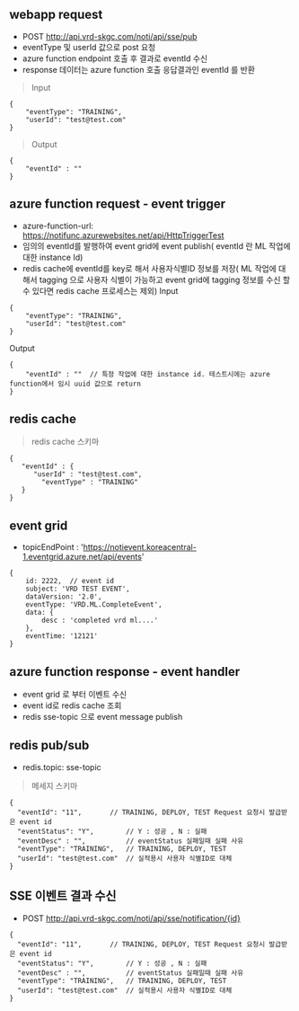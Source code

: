 ## webapp request 
-  POST http://api.vrd-skgc.com/noti/api/sse/pub
- eventType 및 userId 값으로 post 요청
- azure function endpoint 호출 후 결과로 eventId 수신
- response 데이터는 azure function 호출 응답결과인 eventId 를 반환
> Input
```
{
    "eventType": "TRAINING",
    "userId": "test@test.com"
}
```
> Output
```
{
    "eventId" : ""
}
```

## azure function request - event trigger
- azure-function-url: https://notifunc.azurewebsites.net/api/HttpTriggerTest 
- 임의의 eventId를 발행하여 event grid에 event publish( eventId 란 ML 작업에 대한 instance Id)
- redis cache에 eventId를 key로 해서 사용자식별ID 정보를 저장( ML 작업에 대해서 tagging 으로 사용자 식별이 가능하고 event grid에 tagging 정보를 수신 할 수 있다면 redis cache 프로세스는 제외)
Input
```
{
    "eventType": "TRAINING",
    "userId": "test@test.com"
}
```
Output
```
{
    "eventId" : ""  // 특정 작업에 대한 instance id. 테스트시에는 azure function에서 임시 uuid 값으로 return
}
```

## redis cache
> redis cache 스키마
```
{
   "eventId" : {
      "userId" : "test@test.com",
	    "eventType" : "TRAINING"
   }
}
```
## event grid
- topicEndPoint : 'https://notievent.koreacentral-1.eventgrid.azure.net/api/events'
```
{
    id: 2222,  // event id
    subject: 'VRD TEST EVENT',
    dataVersion: '2.0',
    eventType: 'VRD.ML.CompleteEvent',
    data: {
        desc : 'completed vrd ml....'
    },
    eventTime: '12121'
}
```

## azure function response - event handler
- event grid 로 부터 이벤트 수신
- event id로 redis cache 조회
- redis sse-topic 으로 event message publish

## redis pub/sub 
- redis.topic: sse-topic
> 메세지 스키마
```
{
  "eventId": "11",       // TRAINING, DEPLOY, TEST Request 요청시 발급받은 event id
  "eventStatus": "Y",        // Y : 성공 , N : 실패
  "eventDesc" : "",          // eventStatus 실패일때 실패 사유
  "eventType": "TRAINING",   // TRAINING, DEPLOY, TEST
  "userId": "test@test.com"  // 실적용시 사용자 식별ID로 대체
}
```
## SSE 이벤트 결과 수신
-  POST http://api.vrd-skgc.com/noti/api/sse/notification/{id}
  
```
{
  "eventId": "11",       // TRAINING, DEPLOY, TEST Request 요청시 발급받은 event id
  "eventStatus": "Y",        // Y : 성공 , N : 실패
  "eventDesc" : "",          // eventStatus 실패일때 실패 사유
  "eventType": "TRAINING",   // TRAINING, DEPLOY, TEST
  "userId": "test@test.com"  // 실적용시 사용자 식별ID로 대체
}
